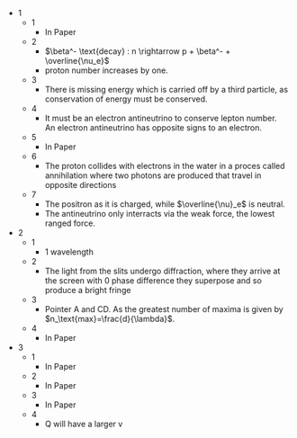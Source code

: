 - 1
	- 1
		- In Paper
	- 2
		- $\beta^- \text{decay} : n \rightarrow p + \beta^- + \overline{\nu_e}$
		- proton number increases by one.
	- 3
		- There is missing energy which is carried off by a third particle, as conservation of energy must be conserved.
	- 4
		- It must be an electron antineutrino to conserve lepton number. An electron antineutrino has opposite signs to an electron.
	- 5
		- In Paper
	- 6
		- The proton collides with electrons in the water in a proces called annihilation where two photons are produced that travel in opposite directions
	- 7
		- The positron as it is charged, while $\overline{\nu}_e$ is neutral.
		- The antineutrino only interracts via the weak force, the lowest ranged force.
- 2
	- 1
		- 1 wavelength
	- 2
		- The light from the slits undergo diffraction, where they arrive at the screen with 0 phase difference they superpose and so produce a bright fringe
	- 3
		- Pointer A and CD. As the greatest number of maxima is given by $n_\text{max}=\frac{d}{\lambda}$.
	- 4
		- In Paper
- 3
	- 1
		- In Paper
	- 2
		- In Paper
	- 3
		- In Paper
	- 4
		- Q will have a larger v